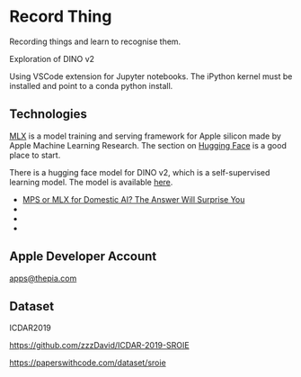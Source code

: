 # Record Thing

Recording things and learn to recognise them.

Exploration of DINO v2



Using VSCode extension for Jupyter notebooks. The iPython kernel must be installed and point to a conda python install.

## Technologies

[MLX](https://github.com/ml-explore/mlx) is a model training and serving framework for Apple silicon made by Apple Machine Learning Research.
The section on [Hugging Face](https://huggingface.co/docs/hub/en/mlx) is a good place to start.

There is a hugging face model for DINO v2, which is a self-supervised learning model. The model is available [here](https://huggingface.co/mlx-vision/vit_small_patch14_518.dinov2-mlxim).


- [MPS or MLX for Domestic AI? The Answer Will Surprise You](https://medium.com/@koypish/mps-or-mlx-for-domestic-ai-the-answer-will-surprise-you-df4b111de8a0)
- 
- 
- 

## Apple Developer Account

apps@thepia.com


## Dataset

ICDAR2019

https://github.com/zzzDavid/ICDAR-2019-SROIE

https://paperswithcode.com/dataset/sroie

